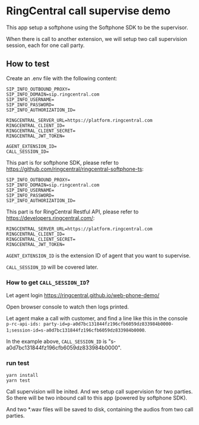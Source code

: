 # RingCentral call supervise demo

This app setup a softphone using the Softphone SDK to be the supervisor.

When there is call to another extension, we will setup two call supervision
session, each for one call party.

## How to test

Create an .env file with the following content:

```
SIP_INFO_OUTBOUND_PROXY=
SIP_INFO_DOMAIN=sip.ringcentral.com
SIP_INFO_USERNAME=
SIP_INFO_PASSWORD=
SIP_INFO_AUTHORIZATION_ID=

RINGCENTRAL_SERVER_URL=https://platform.ringcentral.com
RINGCENTRAL_CLIENT_ID=
RINGCENTRAL_CLIENT_SECRET=
RINGCENTRAL_JWT_TOKEN=

AGENT_EXTENSION_ID=
CALL_SESSION_ID=
```

This part is for softphone SDK, please refer to
https://github.com/ringcentral/ringcentral-softphone-ts:

```
SIP_INFO_OUTBOUND_PROXY=
SIP_INFO_DOMAIN=sip.ringcentral.com
SIP_INFO_USERNAME=
SIP_INFO_PASSWORD=
SIP_INFO_AUTHORIZATION_ID=
```

This part is for RingCentral Restful API, please refer to
https://developers.ringcentral.com/:

```
RINGCENTRAL_SERVER_URL=https://platform.ringcentral.com
RINGCENTRAL_CLIENT_ID=
RINGCENTRAL_CLIENT_SECRET=
RINGCENTRAL_JWT_TOKEN=
```

`AGENT_EXTENSION_ID` is the extension ID of agent that you want to supervise.

`CALL_SESSION_ID` will be covered later.

### How to get `CALL_SESSION_ID`?

Let agent login https://ringcentral.github.io/web-phone-demo/

Open browser console to watch then logs printed.

Let agent make a call with customer, and find a line like this in the console
`p-rc-api-ids: party-id=p-a0d7bc131844fz196cfb6059dz833984b0000-1;session-id=s-a0d7bc131844fz196cfb6059dz833984b0000`.

In the example above, `CALL_SESSION_ID` is
"s-a0d7bc131844fz196cfb6059dz833984b0000".

### run test

```
yarn install
yarn test
```

Call supervision will be inited. And we setup call supervision for two parties.
So there will be two inbound call to this app (powered by softphone SDK).

And two *.wav files will be saved to disk, containing the audios from two call
parties.
